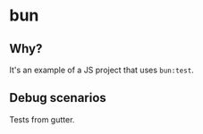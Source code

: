 # bun

## Why?

It's an example of a JS project that uses `bun:test`.

## Debug scenarios

Tests from gutter.
